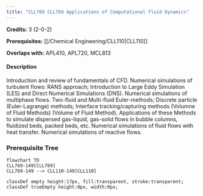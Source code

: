 ```yaml
---
title: "CLL769 CLL769 Applications of Computational Fluid Dynamics"
---
```

**Credits:** 3 (2-0-2)

**Prerequisites:** [[/Chemical Engineering/CLL110|CLL110]]

**Overlaps with:** APL410, APL720, MCL813

#### Description
Introduction and review of fundamentals of CFD. Numerical simulations of turbulent flows: RANS approach; Introduction to Large Eddy Simulation (LES) and Direct Numerical Simulations (DNS). Numerical simulations of multiphase flows. Two-fluid and Multi-fluid Euler-methods; Discrete particle (Euler-Lagrange) methods; Interface tracking/capturing methods (Volumne of Fluid Methods) (Volume of Fluid Method). Applications of these Methods to simulate dispersed gas-liquid, gas-solid flows in bubble columns, fluidized beds, packed beds, etc. Numerical simulations of fluid flows with heat transfer. Numerical simulations of reactive flows.

### Prerequisite Tree

```mermaid
flowchart TD
CLL769-149[CLL769]
CLL769-149 --> CLL110-149[CLL110]

classDef empty height:17px, fill:transparent, stroke:transparent;
classDef trueEmpty height:0px, width:0px;
```